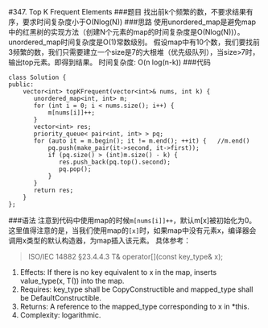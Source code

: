 #347. Top K Frequent Elements
###题目
找出前k个频繁的数，不要求结果有序，要求时间复杂度小于O(Nlog(N))
###思路
使用unordered_map是避免map中的红黑树的实现方法（创建N个元素的map的时间复杂度是O(Nlog(N))）。
unordered_map时间复杂度是O(1)常数级别。
假设map中有10个数，我们要找前3频繁的数，我们只需要建立一个size是7的大根堆（优先级队列），当size>7时，输出top元素。即得到结果。
时间复杂度: O(n log(n-k))
###代码
```
class Solution {
public:
    vector<int> topKFrequent(vector<int>& nums, int k) {
       unordered_map<int, int> m;
       for (int i = 0; i < nums.size(); i++) {
           m[nums[i]]++;
       }
       vector<int> res;
       priority_queue< pair<int, int> > pq;
       for (auto it = m.begin(); it != m.end(); ++it) {   //m.end()
           pq.push(make_pair(it->second, it->first));
           if (pq.size() > (int)m.size() - k) {
              res.push_back(pq.top().second);
              pq.pop();
           }
       }
       return res;
    }
};
```

###语法
注意到代码中使用map的时候`m[nums[i]]++`，默认m[x]被初始化为0。
这里值得注意的是，当我们使用map的`[x]`时，如果map中没有元素x，编译器会调用x类型的默认构造器，为map插入该元素。
具体参考：
> ISO/IEC 14882 §23.4.4.3
 T& operator[](const key_type& x);
 1. Effects: If there is no key equivalent to x in the map, inserts value_type(x, T()) into the map.
 2. Requires: key_type shall be CopyConstructible and mapped_type shall be DefaultConstructible.
 3. Returns: A reference to the mapped_type corresponding to x in *this.
 4. Complexity: logarithmic.
